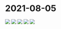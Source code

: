 # 2021-08-05

<image-container>
  <img preview="0" src="http://wangleant.com/turtle-images-thumbnail/IMG_20210805_212021.jpg"/>
</image-container>
<image-container>
  <img preview="0" src="http://wangleant.com/turtle-images-thumbnail/IMG_20210805_212056.jpg"/>
</image-container>
<image-container>
  <img preview="0" src="http://wangleant.com/turtle-images-thumbnail/IMG_20210805_212117.jpg"/>
</image-container>
<image-container>
  <img preview="0" src="http://wangleant.com/turtle-images-thumbnail/IMG_20210805_212124.jpg"/>
</image-container>
<image-container>
  <img preview="0" src="http://wangleant.com/turtle-images-thumbnail/IMG_20210805_231207_edit_80945896787648.jpg"/>
</image-container>